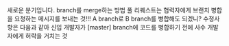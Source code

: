 새로운 분기입니다.
branch를 merge하는 방법
풀 리퀘스트는 협력자에게 브랜치 병합을 요청하는 메시지를
보내는 것!!!
A branch로 B branch를 병합해도 되겠니?
수정사항은 다음과 같아
신입 개발자가 [master] branch에 코드를 병합하기 전에
사수 개발자에게 허락을 거치는 것